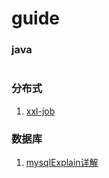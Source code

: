 # guide
### java
```
```
### 分布式
1. [xxl-job](https://www.xuxueli.com/xxl-job/)

### 数据库
1. [mysqlExplain详解](https://blog.csdn.net/freedomai/article/details/45049719)
